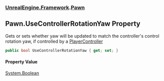 ### [UnrealEngine.Framework](./UnrealEngine-Framework.md 'UnrealEngine.Framework').[Pawn](./Pawn.md 'UnrealEngine.Framework.Pawn')
## Pawn.UseControllerRotationYaw Property
Gets or sets whether yaw will be updated to match the controller's control rotation yaw, if controlled by a [PlayerController](./PlayerController.md 'UnrealEngine.Framework.PlayerController')  
```csharp
public bool UseControllerRotationYaw { get; set; }
```
#### Property Value
[System.Boolean](https://docs.microsoft.com/en-us/dotnet/api/System.Boolean 'System.Boolean')  
